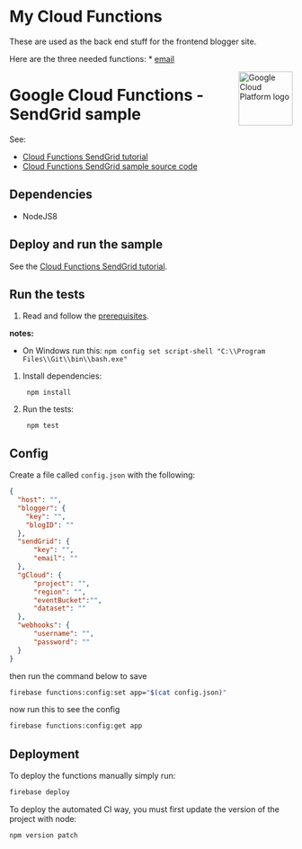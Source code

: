 # My Cloud Functions

These are used as the back end stuff for the frontend blogger site. 

Here are the three needed functions:
    * [email](functions/email/README.md)

<img src="https://avatars2.githubusercontent.com/u/2810941?v=3&s=96" alt="Google Cloud Platform logo" title="Google Cloud Platform" align="right" height="96" width="96"/>

# Google Cloud Functions - SendGrid sample

See:

* [Cloud Functions SendGrid tutorial][tutorial]
* [Cloud Functions SendGrid sample source code][code]

[tutorial]: https://cloud.google.com/functions/docs/tutorials/sendgrid
[code]: index.js

## Dependencies
 - NodeJS8

## Deploy and run the sample

See the [Cloud Functions SendGrid tutorial][tutorial].

## Run the tests

1. Read and follow the [prerequisites](../../#how-to-run-the-tests).

**notes:**

 * On Windows run this: `npm config set script-shell "C:\\Program Files\\Git\\bin\\bash.exe"`

1. Install dependencies:

        npm install

1. Run the tests:

        npm test

## Config 

Create a file called `config.json` with the following:

```json
{
  "host": "",
  "blogger": {
    "key": "",
    "blogID": ""
  },
  "sendGrid": {
      "key": "",
      "email": ""
  },
  "gCloud": {
      "project": "",
      "region": "",
      "eventBucket":"",
      "dataset": ""
  },
  "webhooks": {
      "username": "",
      "password": ""
  }
}
```

then run the command below to save

```sh
firebase functions:config:set app="$(cat config.json)"
```

now run this to see the config
```sh
firebase functions:config:get app
```

## Deployment  

To deploy the functions manually simply run:

```sh
firebase deploy
```

To deploy the automated CI way, you must first update the version of the project with node: 

```sh
npm version patch
```